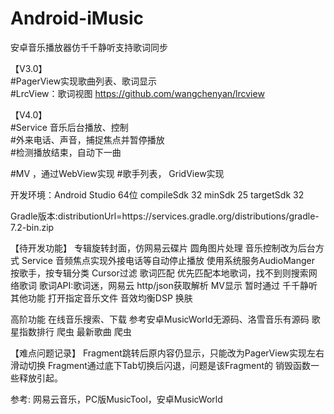 # Android-iMusic
安卓音乐播放器仿千千静听支持歌词同步

【V3.0】  
#PagerView实现歌曲列表、歌词显示    
#LrcView：歌词视图 https://github.com/wangchenyan/lrcview

【V4.0】   
#Service 音乐后台播放、控制  
#外来电话、声音，捕捉焦点并暂停播放  
#检测播放结束，自动下一曲

#MV ，通过WebView实现
#歌手列表， GridView实现


开发环境：Android Studio 64位
compileSdk 32
minSdk 25
targetSdk 32

Gradle版本:distributionUrl=https\://services.gradle.org/distributions/gradle-7.2-bin.zip


【待开发功能】
专辑旋转封面，仿网易云碟片
    圆角图片处理
音乐控制改为后台方式
    Service
音频焦点实现外接电话等自动停止播放
   使用系统服务AudioManger
按歌手，按专辑分类
    Cursor过滤
歌词匹配
    优先匹配本地歌词，找不到则搜索网络歌词
    歌词API:歌词迷，网易云
    http/json获取解析
MV显示
   暂时通过
千千静听其他功能
   打开指定音乐文件
   音效均衡DSP
   换肤

高阶功能
在线音乐搜索、下载
   参考安卓MusicWorld无源码、洛雪音乐有源码
歌星指数排行
   爬虫
最新歌曲
   爬虫

【难点问题记录】
Fragment跳转后原内容仍显示，只能改为PagerView实现左右滑动切换
Fragment通过底下Tab切换后闪退，问题是该Fragment的
销毁函数一些释放引起。


参考:
网易云音乐，PC版MusicTool，安卓MusicWorld

